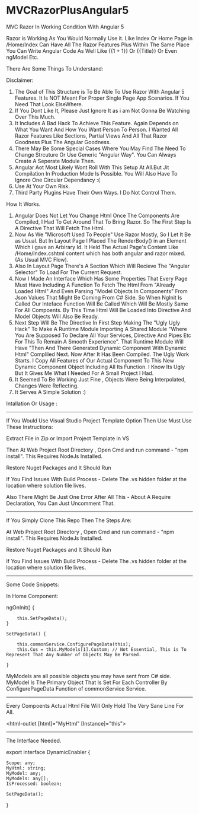 # MVCRazorPlusAngular5
MVC Razor In Working Condition With Angular 5

Razor is Working As You Would Normally Use it. Like Index Or Home Page in /Home/Index Can Have All The Razor Features Plus Within The Same Place You Can Write Angular Code As Well Like {{1 + 1}} Or {{Title}} Or Even ngModel Etc.

There Are Some Things To Understand:

Disclaimer:

1. The Goal of This Structure is To Be Able To Use Razor With Angular 5 Features. It Is NOT Meant For Proper Single Page App Scenarios. If You Need That Look ElseWhere.
2. If You Dont Like It, Please Just Ignore It as i am Not Gonna Be Watching Over This Much.
3. It Includes A Bad Hack To Achieve This Feature. Again Depends on What You Want And How You Want Person To Person. I Wanted All Razor Features Like Sections, Partial Views And All That Razor Goodness Plus The Angular Goodness.
4. There May Be Some Special Cases Where You May Find The Need To Change Strcuture Or Use Generic "Angular Way". You Can Always Create A Seperate Module Then.
5. Angular Aot Most Likely Wont Roll With This Setup At All.But Jit Compilation In Production Mode Is Possible. You Will Also Have To Ignore One Circular Dependancy :(
6. Use At Your Own Risk.
7. Third Party Plugins Have Their Own Ways. I Do Not Control Them.

How It Works.

1. Angular Does Not Let You Change Html Once The Components Are Compiled, I Had To Get Around That To Bring Razor. So The First Step Is A Directive That Will Fetch The Html.
2. Now As We "Microsoft Used To People" Use Razor Mostly, So I Let It Be as Usual. But In Layout Page I Placed The RenderBody() in an Element Which i gave an Arbirary Id. It Held The Actual Page's Content Like /Home/Index.cshtml content which has both angular and razor mixed. (As Usual MVC Flow).
3. Also In Layout Page There's A Section Which Will Recieve The "Angular Selector" To Load For The Current Request.
4. Now I Made An Interface Which Has Some Properties That Every Page Must Have Including A Function To Fetch The Html From "Already Loaded Html" And Even Parsing "Model Objects In Components" From Json Values That Might Be Coming From C# Side. So When NgInit Is Called Our Inteface Function Will Be Called Which Will Be Mostly Same For All Compoents. By This Time Html Will Be Loaded Into Directive And Model Objects Will Also Be Ready.
5. Next Step Will Be The Directive In First Step Making The "Ugly Ugly Hack" To Make A Runtime Module Importing A Shared Module "Where You Are Supposed To Declare All Your Services, Directive And Pipes Etc For This To Remain A Smooth Experience". That Runtime Module Will Have "Then And There Generated Dynamic Component With Dynamic Html" Compliled Next. Now After It Has Been Compiled. The Ugly Work Starts. I Copy All Features of Our Actual Component To This New Dynamic Component Object Including All Its Function. I Know Its Ugly But It Gives Me What I Needed For A Small Project I Had.
6. It Seemed To Be Working Just Fine , Objects Were Being Interpolated, Changes Were Reflecting.
7. It Serves A Simple Solution :) 



Intallation Or Usage : 

------------------------------------------------------------------------------------

If You Would Use Visual Studio Project Template Option Then Use Must Use These Instructions:

Extract File in Zip or Import Project Template in VS

Then At Web Project Root Directory , Open Cmd and run command - "npm install". This Requires NodeJs Installed.

Restore Nuget Packages and It Should Run

If You Find Issues With Build Process - Delete The .vs hidden folder at the location where solution file lives.

Also There Might Be Just One Error After All This - About A Require Declaration, You Can Just Uncomment That.

------------------------------------------------------------------------------------------

If You Simply Clone This Repo Then The Steps Are:

At Web Project Root Directory , Open Cmd and run command - "npm install". This Requires NodeJs Installed.

Restore Nuget Packages and It Should Run

If You Find Issues With Build Process - Delete The .vs hidden folder at the location where solution file lives.

---------------------------------
Some Code Snippets:


In Home Component:

 ngOnInit() {

        this.SetPageData();
    }

    SetPageData() {

        this.commonService.ConfigurePageData(this);
        this.Cus = this.MyModels[1].Custom; // Not Essential, This is To Represent That Any Number of Objects May Be Parsed.

    }
MyModels are all possible objects you may have sent from C# side.
MyModel Is The Primary Object That Is Set For Each Controller By ConfigurePageData Function of commonService Service.

--------------------------------------------

Every Compoents Actual Html File Will Only Hold The Very Sane Line For All.

<html-outlet [html]="MyHtml" [Instance]="this"></html-outlet>

-----------------------------------------------------

The Interface Needed.

export interface DynamicEnabler {

    Scope: any;
    MyHtml: string;
    MyModel: any;
    MyModels: any[];
    IsProcessed: boolean;

    SetPageData();
}